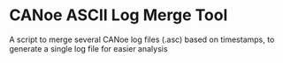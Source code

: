 # CANoe ASCII Log Merge Tool
A script to merge several CANoe log files (.asc) based on timestamps, to generate a single log file for easier analysis
